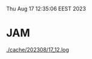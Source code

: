 Thu Aug 17 12:35:06 EEST 2023
# JAM
<a href='./cache/202308/17_12.log'>./cache/202308/17_12.log</a>

